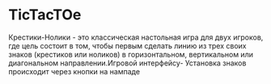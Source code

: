# TicTacTOe
Крестики-Нолики - это классическая настольная игра для двух игроков, где цель состоит в том, чтобы первым сделать линию из трех своих знаков (крестиков или ноликов) в горизонтальном, вертикальном или диагональном направлении.Игровой интерфейсу- Установка знаков происходит через кнопки на нампаде
